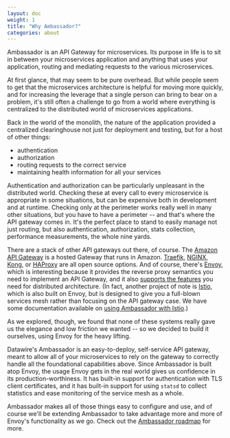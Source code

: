 ```yaml
---
layout: doc
weight: 1
title: "Why Ambassador?"
categories: about
---
```


<link rel="stylesheet" href="{{ "/css/mermaid.css" | prepend: site.baseurl }}">
<script src="{{ "/js/mermaid.min.js" | prepend: site.baseurl }}"></script>
<script>mermaid.initialize({
   startOnLoad: true,
   cloneCssStyles: false,
 });
</script>

Ambassador is an API Gateway for microservices. Its purpose in life is to sit in between your microservices application and anything that uses your application, routing and mediating requests to the various microservices. 

At first glance, that may seem to be pure overhead. But while people seem to get that the microservices architecture is helpful for moving more quickly, and for increasing the leverage that a single person can bring to bear on a problem, it's still often a challenge to go from a world where everything is centralized to the distributed world of microservices applications. 

Back in the world of the monolith, the nature of the application provided a centralized clearinghouse not just for deployment and testing, but for a host of other things:

- authentication
- authorization
- routing requests to the correct service
- maintaining health information for all your services

Authentication and authorization can be particularly unpleasant in the distributed world. Checking these at every call to every microservice is appropriate in some situations, but can be expensive both in development and at runtime. Checking only at the perimeter works really well in many other situations, but you have to have a perimeter -- and that's where the API gateway comes in. It's the perfect place to stand to easily manage not just routing, but also authentication, authorization, stats collection, performance measurements, the whole nine yards.

There are a stack of other API gateways out there, of course. The [Amazon API Gateway](https://aws.amazon.com/api-gateway/) is a hosted Gateway that runs in Amazon. [Traefik](https://traefik.io/), [NGINX](http://nginx.org/), [Kong](https://getkong.org/), or [HAProxy](http://www.haproxy.org/) are all open source options. And of course, there's [Envoy](lyft.github.io/envoy/), which is interesting because it provides the reverse proxy semantics you need to implement an API Gateway, and it also [supports the features](https://www.datawire.io/guide/traffic/getting-started-lyft-envoy-microservices-resilience/) you need for distributed architecture. (In fact, another project of note is [Istio](https://istio.io), which is also built on Envoy, but is designed to give you a full-blown services mesh rather than focusing on the API gateway case. We have some documentation available on [using Ambassador with Istio](../user-guide/with-istio.md).)

As we explored, though, we found that none of these systems really gave us the elegance and low friction we wanted -- so we decided to build it ourselves, using Envoy for the heavy lifting. 

Datawire's Ambassador is an easy-to-deploy, self-service API gateway, meant to allow all of your microservices to rely on the gateway to correctly handle all the foundational capabilities above. Since Ambassador is built atop Envoy, the usage Envoy gets in the real world gives us confidence in its production-worthiness. It has built-in support for authentication with TLS client certificates, and it has built-in support for using `statsd` to collect statistics and ease monitoring of the service mesh as a whole. 

Ambassador makes all of those things easy to configure and use, and of course we'll be extending Ambassador to take advantage more and more of Envoy's functionality as we go.
Check out the [Ambassador roadmap](roadmap.md) for more.
